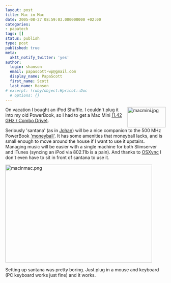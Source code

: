 ```yaml
---
layout: post
title: Mac in Mac
date: 2005-08-27 08:59:03.000000000 +02:00
categories:
- papatech
tags: []
status: publish
type: post
published: true
meta:
  aktt_notify_twitter: 'yes'
author:
  login: shanson
  email: papascott-wp@gmail.com
  display_name: PapaScott
  first_name: Scott
  last_name: Hanson
# excerpt: !ruby/object:Hpricot::Doc
  # options: {}
---
```

<p><img src="http://www.papascott.de/wordpress/wp-content/uploads/2005/08/macmini.jpg" border="0" height="64" width="120" alt="macmini.jpg" align="right" /> On vacation I bought an iPod Shuffle. I couldn't plug it into my old PowerBook, so I had to get a Mac Mini <a href="http://www.cyberport.de/webshop/?DEEP=1005-129">(1.42 GHz / Combo Drive)</a>. </p>
<p>Seriously 'santana' (as in <a href="http://sports.yahoo.com/mlbpa/players/6441">Johan</a>) will be a nice companion to the 500 MHz PowerBook <a href="http://www.amazon.de/exec/obidos/redirect?link_code=ur2&amp;camp=1638&amp;tag=papascott-21&amp;creative=6742&amp;path=ASIN%2F0393324818">'moneyball'</a>. It has some amenities that moneyball lacks, and is small enough to move around the house if I want to use it upstairs. Managing music will be easier with a single machine for both Slimserver and iTunes (syncing an iPod via 802.11b is a pain). And thanks to <a href="http://www.redstonesoftware.com/vnc.html" title="VNC">OSXvnc</a> I don't even have to sit in front of santana to use it.</p>
<p><img src="http://www.papascott.de/wordpress/wp-content/uploads/2005/08/macinmac.png" border="0" height="307" width="461" alt="macinmac.png" /></p>
<p>Setting up santana was pretty boring. Just plug in a mouse and keyboard (PC keyboard works just fine) and it works.</p>
